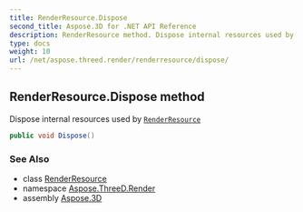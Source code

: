 ```yaml
---
title: RenderResource.Dispose
second_title: Aspose.3D for .NET API Reference
description: RenderResource method. Dispose internal resources used by RenderResource
type: docs
weight: 10
url: /net/aspose.threed.render/renderresource/dispose/
---
```

## RenderResource.Dispose method

Dispose internal resources used by [`RenderResource`](../)

```csharp
public void Dispose()
```

### See Also

* class [RenderResource](../)
* namespace [Aspose.ThreeD.Render](../../../aspose.threed.render/)
* assembly [Aspose.3D](../../../)


